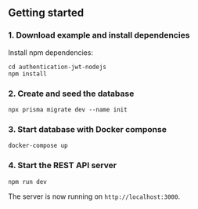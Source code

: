 

## Getting started

### 1. Download example and install dependencies


Install npm dependencies:
```
cd authentication-jwt-nodejs
npm install
```

### 2. Create and seed the database



```
npx prisma migrate dev --name init
```


### 3. Start database with Docker componse

```
docker-compose up
```


### 4. Start the REST API server

```
npm run dev
```

The server is now running on `http://localhost:3000`.
